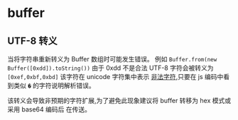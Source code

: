 # buffer

## UTF-8 转义

当将字符串重新转义为 Buffer 数组时可能发生错误。
例如 `Buffer.from(new Buffer([0xdd]).toString())` 由于
0xdd 不是合法 UTF-8 字符会被转义为 `[0xef,0xbf,0xbd]` 该字符在
unicode 字符集中表示 [非法字符](https://apps.timwhitlock.info/unicode/inspect?s=%EF%BF%BD),只要在 js 编码中看到类似 `�` 的字符说明解析错误。

该转义会导致非预期的字符扩展,为了避免此现象建议将 buffer 转移为 hex 模式或采用 base64 编码后
在传送。

